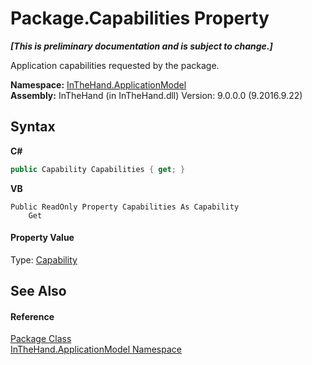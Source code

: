 # Package.Capabilities Property 
 _**\[This is preliminary documentation and is subject to change.\]**_

Application capabilities requested by the package.

**Namespace:**&nbsp;<a href="N_InTheHand_ApplicationModel">InTheHand.ApplicationModel</a><br />**Assembly:**&nbsp;InTheHand (in InTheHand.dll) Version: 9.0.0.0 (9.2016.9.22)

## Syntax

**C#**<br />
``` C#
public Capability Capabilities { get; }
```

**VB**<br />
``` VB
Public ReadOnly Property Capabilities As Capability
	Get
```


#### Property Value
Type: <a href="T_InTheHand_ApplicationModel_Capability">Capability</a>

## See Also


#### Reference
<a href="T_InTheHand_ApplicationModel_Package">Package Class</a><br /><a href="N_InTheHand_ApplicationModel">InTheHand.ApplicationModel Namespace</a><br />